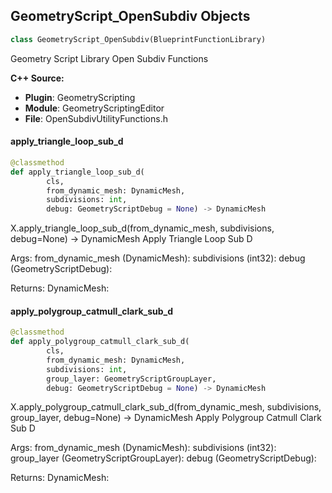 ## GeometryScript_OpenSubdiv Objects

```python
class GeometryScript_OpenSubdiv(BlueprintFunctionLibrary)
```

Geometry Script Library Open Subdiv Functions

**C++ Source:**

- **Plugin**: GeometryScripting
- **Module**: GeometryScriptingEditor
- **File**: OpenSubdivUtilityFunctions.h

<a id="unreal.GeometryScript_OpenSubdiv.apply_triangle_loop_sub_d"></a>

#### apply_triangle_loop_sub_d

```python
@classmethod
def apply_triangle_loop_sub_d(
        cls,
        from_dynamic_mesh: DynamicMesh,
        subdivisions: int,
        debug: GeometryScriptDebug = None) -> DynamicMesh
```

X.apply_triangle_loop_sub_d(from_dynamic_mesh, subdivisions, debug=None) -> DynamicMesh
Apply Triangle Loop Sub D

Args:
    from_dynamic_mesh (DynamicMesh): 
    subdivisions (int32): 
    debug (GeometryScriptDebug): 

Returns:
    DynamicMesh:

<a id="unreal.GeometryScript_OpenSubdiv.apply_polygroup_catmull_clark_sub_d"></a>

#### apply_polygroup_catmull_clark_sub_d

```python
@classmethod
def apply_polygroup_catmull_clark_sub_d(
        cls,
        from_dynamic_mesh: DynamicMesh,
        subdivisions: int,
        group_layer: GeometryScriptGroupLayer,
        debug: GeometryScriptDebug = None) -> DynamicMesh
```

X.apply_polygroup_catmull_clark_sub_d(from_dynamic_mesh, subdivisions, group_layer, debug=None) -> DynamicMesh
Apply Polygroup Catmull Clark Sub D

Args:
    from_dynamic_mesh (DynamicMesh): 
    subdivisions (int32): 
    group_layer (GeometryScriptGroupLayer): 
    debug (GeometryScriptDebug): 

Returns:
    DynamicMesh:

<a id="unreal.SVGBaseDynamicMeshComponent"></a>